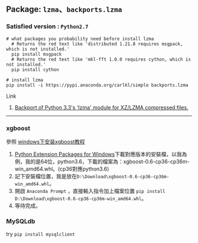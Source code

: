 

## Package: `lzma`、`backports.lzma`
### Satisfied version : `Python2.7`
```
# what packages you probability need before install lzma
  # Returns the red text like 'distributed 1.21.8 requires msgpack, which is not installed.'
  pip install msgpack
  # Returns the red text like 'mkl-fft 1.0.0 requires cython, which is not installed.'
  pip install cython

# install lzma
pip install -i https://pypi.anaconda.org/carlkl/simple backports.lzma
```
Link  
1. [Backport of Python 3.3's 'lzma' module for XZ/LZMA compressed files.](https://anaconda.org/carlkl/backports.lzma)

---

### xgboost
參照 [windows下安装xgboost教程](https://blog.csdn.net/zhili8866/article/details/69788570)

1. [Python Extension Packages for Windows](https://www.lfd.uci.edu/~gohlke/pythonlibs/#xgboost)下載對應版本的安裝檔，以我為例，我的是64位，python3.6，下載的檔案為：xgboost-0.6-cp36-cp36m-win_amd64.whl。(cp36對應python3.6)  
2. 記下安裝檔位置，我是放在`D:\Download\xgboost-0.6-cp36-cp36m-win_amd64.whl`。  
3. 開啟 `Anaconda Prompt` ，直接輸入指令加上檔案位置 `pip install D:\Download\xgboost-0.6-cp36-cp36m-win_amd64.whl`。  
4. 等待完成。  


### MySQLdb
try `pip install mysqlclient`

